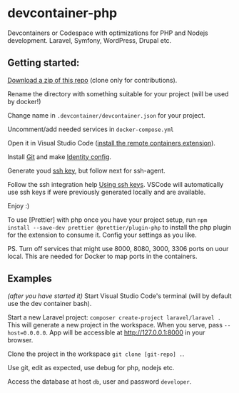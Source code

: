 # devcontainer-php
Devcontainers or Codespace with optimizations for PHP and Nodejs development. Laravel, Symfony, WordPress, Drupal etc.

## Getting started:

[Download a zip of this repo](https://github.com/madalinignisca/devcontainer-php/archive/master.zip) (clone only for contributions).

Rename the directory with something suitable for your project
(will be used by docker!)

Change name in `.devcontainer/devcontainer.json` for your project.

Uncomment/add needed services in `docker-compose.yml`

Open it in Visual Studio Code ([install the remote containers extension](https://marketplace.visualstudio.com/items?itemName=ms-vscode-remote.remote-containers)).

Install [Git](https://git-scm.com/) and make [Identity config](https://git-scm.com/book/en/v2/Getting-Started-First-Time-Git-Setup).

Generate youd [ssh key](https://docs.github.com/en/github/authenticating-to-github/generating-a-new-ssh-key-and-adding-it-to-the-ssh-agent),
but follow next for ssh-agent.

Follow the ssh integration help [Using ssh keys](https://code.visualstudio.com/docs/remote/containers#_using-ssh-keys).
VSCode will automatically use ssh keys if were previously generated locally and are available.

Enjoy :)

To use [Prettier] with php once you have your project setup, run `npm install --save-dev prettier @prettier/plugin-php`
to install the php plugin for the extension to consume it. Config your settings as you like.

PS. Turn off services that might use 8000, 8080, 3000, 3306 ports on uour local. This are needed for Docker to map ports
in the containers.

## Examples
_(after you have started it)_
Start Visual Studio Code's terminal (will by default use the dev container bash).

Start a new Laravel project: `composer create-project laravel/laravel .`
This will generate a new project in the workspace.
When you serve, pass `--host=0.0.0.0`. App will be accessible at http://127.0.0.1:8000 in your browser.

Clone the project in the workspace `git clone [git-repo] .`.

Use git, edit as expected, use debug for php, nodejs etc.

Access the database at host `db`, user and password `developer`.
